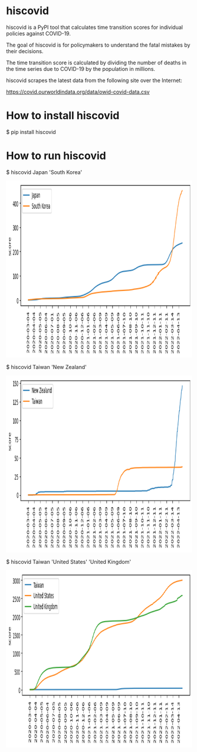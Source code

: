# hiscovid
hiscovid is a PyPI tool that calculates time transition scores for individual policies against COVID-19.

The goal of hiscovid is for policymakers to understand the fatal mistakes by their decisions.

The time transition score is calculated by dividing the number of deaths in the time series 
due to COVID-19 by the population in millions.

hiscovid scrapes the latest data from the following site over the Internet:

https://covid.ourworldindata.org/data/owid-covid-data.csv

# How to install hiscovid
$ pip install hiscovid

# How to run hiscovid
$ hiscovid Japan 'South Korea'

<img src='https://github.com/ytakefuji/hiscovid/raw/main/result.png' height=480 width=640>

$ hiscovid Taiwan 'New Zealand'

<img src='https://github.com/ytakefuji/hiscovid/raw/main/twnz.png' height=480 width=640>

$ hiscovid Taiwan 'United States' 'United Kingdom'

<img src='https://github.com/ytakefuji/hiscovid/raw/main/twusuk.png' height=480 width=640>
